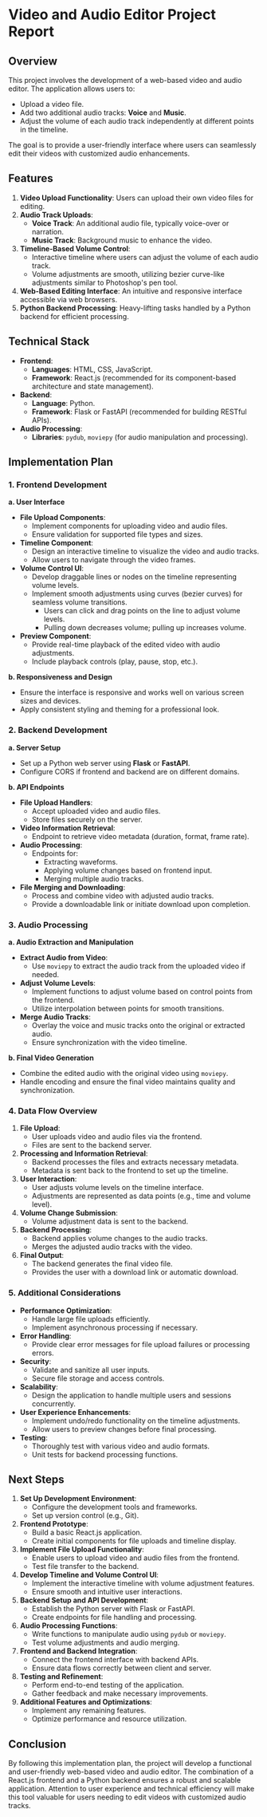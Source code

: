 # Video and Audio Editor Project Report

## Overview

This project involves the development of a web-based video and audio editor. The application allows users to:

- Upload a video file.
- Add two additional audio tracks: **Voice** and **Music**.
- Adjust the volume of each audio track independently at different points in the timeline.

The goal is to provide a user-friendly interface where users can seamlessly edit their videos with customized audio enhancements.

## Features

1. **Video Upload Functionality**: Users can upload their own video files for editing.
2. **Audio Track Uploads**:
   - **Voice Track**: An additional audio file, typically voice-over or narration.
   - **Music Track**: Background music to enhance the video.
3. **Timeline-Based Volume Control**:
   - Interactive timeline where users can adjust the volume of each audio track.
   - Volume adjustments are smooth, utilizing bezier curve-like adjustments similar to Photoshop's pen tool.
4. **Web-Based Editing Interface**: An intuitive and responsive interface accessible via web browsers.
5. **Python Backend Processing**: Heavy-lifting tasks handled by a Python backend for efficient processing.

## Technical Stack

- **Frontend**:
  - **Languages**: HTML, CSS, JavaScript.
  - **Framework**: React.js (recommended for its component-based architecture and state management).
- **Backend**:
  - **Language**: Python.
  - **Framework**: Flask or FastAPI (recommended for building RESTful APIs).
- **Audio Processing**:
  - **Libraries**: `pydub`, `moviepy` (for audio manipulation and processing).

## Implementation Plan

### 1. Frontend Development

**a. User Interface**

- **File Upload Components**:
  - Implement components for uploading video and audio files.
  - Ensure validation for supported file types and sizes.
- **Timeline Component**:
  - Design an interactive timeline to visualize the video and audio tracks.
  - Allow users to navigate through the video frames.
- **Volume Control UI**:
  - Develop draggable lines or nodes on the timeline representing volume levels.
  - Implement smooth adjustments using curves (bezier curves) for seamless volume transitions.
    - Users can click and drag points on the line to adjust volume levels.
    - Pulling down decreases volume; pulling up increases volume.
- **Preview Component**:
  - Provide real-time playback of the edited video with audio adjustments.
  - Include playback controls (play, pause, stop, etc.).

**b. Responsiveness and Design**

- Ensure the interface is responsive and works well on various screen sizes and devices.
- Apply consistent styling and theming for a professional look.

### 2. Backend Development

**a. Server Setup**

- Set up a Python web server using **Flask** or **FastAPI**.
- Configure CORS if frontend and backend are on different domains.

**b. API Endpoints**

- **File Upload Handlers**:
  - Accept uploaded video and audio files.
  - Store files securely on the server.
- **Video Information Retrieval**:
  - Endpoint to retrieve video metadata (duration, format, frame rate).
- **Audio Processing**:
  - Endpoints for:
    - Extracting waveforms.
    - Applying volume changes based on frontend input.
    - Merging multiple audio tracks.
- **File Merging and Downloading**:
  - Process and combine video with adjusted audio tracks.
  - Provide a downloadable link or initiate download upon completion.

### 3. Audio Processing

**a. Audio Extraction and Manipulation**

- **Extract Audio from Video**:
  - Use `moviepy` to extract the audio track from the uploaded video if needed.
- **Adjust Volume Levels**:
  - Implement functions to adjust volume based on control points from the frontend.
  - Utilize interpolation between points for smooth transitions.
- **Merge Audio Tracks**:
  - Overlay the voice and music tracks onto the original or extracted audio.
  - Ensure synchronization with the video timeline.

**b. Final Video Generation**

- Combine the edited audio with the original video using `moviepy`.
- Handle encoding and ensure the final video maintains quality and synchronization.

### 4. Data Flow Overview

1. **File Upload**:
   - User uploads video and audio files via the frontend.
   - Files are sent to the backend server.
2. **Processing and Information Retrieval**:
   - Backend processes the files and extracts necessary metadata.
   - Metadata is sent back to the frontend to set up the timeline.
3. **User Interaction**:
   - User adjusts volume levels on the timeline interface.
   - Adjustments are represented as data points (e.g., time and volume level).
4. **Volume Change Submission**:
   - Volume adjustment data is sent to the backend.
5. **Backend Processing**:
   - Backend applies volume changes to the audio tracks.
   - Merges the adjusted audio tracks with the video.
6. **Final Output**:
   - The backend generates the final video file.
   - Provides the user with a download link or automatic download.

### 5. Additional Considerations

- **Performance Optimization**:
  - Handle large file uploads efficiently.
  - Implement asynchronous processing if necessary.
- **Error Handling**:
  - Provide clear error messages for file upload failures or processing errors.
- **Security**:
  - Validate and sanitize all user inputs.
  - Secure file storage and access controls.
- **Scalability**:
  - Design the application to handle multiple users and sessions concurrently.
- **User Experience Enhancements**:
  - Implement undo/redo functionality on the timeline adjustments.
  - Allow users to preview changes before final processing.
- **Testing**:
  - Thoroughly test with various video and audio formats.
  - Unit tests for backend processing functions.

## Next Steps

1. **Set Up Development Environment**:
   - Configure the development tools and frameworks.
   - Set up version control (e.g., Git).
2. **Frontend Prototype**:
   - Build a basic React.js application.
   - Create initial components for file uploads and timeline display.
3. **Implement File Upload Functionality**:
   - Enable users to upload video and audio files from the frontend.
   - Test file transfer to the backend.
4. **Develop Timeline and Volume Control UI**:
   - Implement the interactive timeline with volume adjustment features.
   - Ensure smooth and intuitive user interactions.
5. **Backend Setup and API Development**:
   - Establish the Python server with Flask or FastAPI.
   - Create endpoints for file handling and processing.
6. **Audio Processing Functions**:
   - Write functions to manipulate audio using `pydub` or `moviepy`.
   - Test volume adjustments and audio merging.
7. **Frontend and Backend Integration**:
   - Connect the frontend interface with backend APIs.
   - Ensure data flows correctly between client and server.
8. **Testing and Refinement**:
   - Perform end-to-end testing of the application.
   - Gather feedback and make necessary improvements.
9. **Additional Features and Optimizations**:
   - Implement any remaining features.
   - Optimize performance and resource utilization.

## Conclusion

By following this implementation plan, the project will develop a functional and user-friendly web-based video and audio editor. The combination of a React.js frontend and a Python backend ensures a robust and scalable application. Attention to user experience and technical efficiency will make this tool valuable for users needing to edit videos with customized audio tracks.
